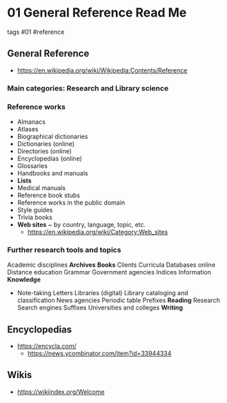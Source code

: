 # 01 General Reference Read Me

tags #01 #reference


## General Reference

* https://en.wikipedia.org/wiki/Wikipedia:Contents/Reference


### Main categories: Research and Library science

### Reference works

* Almanacs
* Atlases
* Biographical dictionaries
* Dictionaries (online)
* Directories (online)
* Encyclopedias (online)
* Glossaries
* Handbooks and manuals
* **Lists**
* Medical manuals
* Reference book stubs
* Reference works in the public domain
* Style guides
* Trivia books
* **Web sites** ~ by country, language, topic, etc.
  * https://en.wikipedia.org/wiki/Category:Web_sites

### Further research tools and topics

Academic disciplines
**Archives**
**Books**
Clients
Curricula
Databases online
Distance education
Grammar
Government agencies
Indices
Information
**Knowledge**
* Note-taking
Letters
Libraries (digital)
Library cataloging and classification
News agencies
Periodic table
Prefixes
**Reading**
Research
Search engines
Suffixes
Universities and colleges
**Writing**


## Encyclopedias

* https://encycla.com/
  * https://news.ycombinator.com/item?id=33944334

## Wikis

* https://wikiindex.org/Welcome
